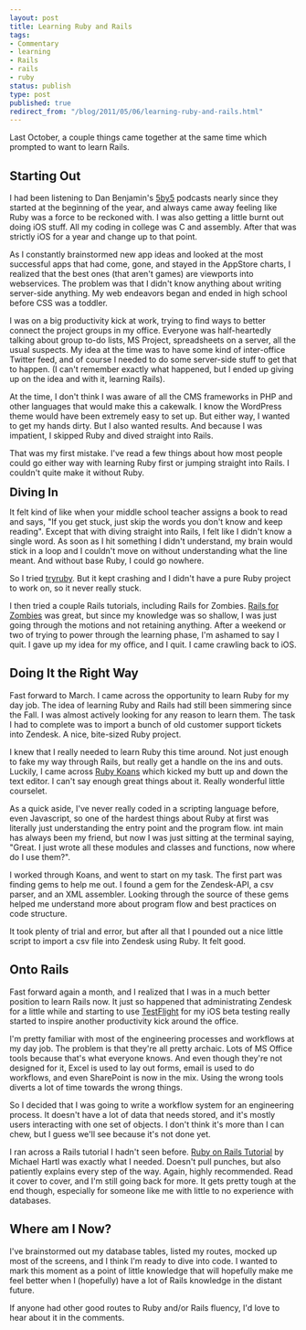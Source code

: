 ```yaml
---
layout: post
title: Learning Ruby and Rails
tags:
- Commentary
- learning
- Rails
- rails
- ruby
status: publish
type: post
published: true
redirect_from: "/blog/2011/05/06/learning-ruby-and-rails.html"
---
```

Last October, a couple things came together at the same time which prompted to want to learn Rails.
<h2>Starting Out</h2>
I had been listening to Dan Benjamin's <a title="5by5" href="http://5by5.tv" target="_blank">5by5</a> podcasts nearly since they started at the beginning of the year, and always came away feeling like Ruby was a force to be reckoned with. I was also getting a little burnt out doing iOS stuff. All my coding in college was C and assembly. After that was strictly iOS for a year and change up to that point.

As I constantly brainstormed new app ideas and looked at the most successful apps that had come, gone, and stayed in the AppStore charts, I realized that the best ones (that aren't games) are viewports into webservices. The problem was that I didn't know anything about writing server-side anything. My web endeavors began and ended in high school before CSS was a toddler.

I was on a big productivity kick at work, trying to find ways to better connect the project groups in my office. Everyone was half-heartedly talking about group to-do lists, MS Project, spreadsheets on a server, all the usual suspects. My idea at the time was to have some kind of inter-office Twitter feed, and of course I needed to do some server-side stuff to get that to happen. (I can't remember exactly what happened, but I ended up giving up on the idea and with it, learning Rails).

At the time, I don't think I was aware of all the CMS frameworks in PHP and other languages that would make this a cakewalk. I know the WordPress theme would have been extremely easy to set up. But either way, I wanted to get my hands dirty. But I also wanted results. And because I was impatient, I skipped Ruby and dived straight into Rails.

That was my first mistake. I've read a few things about how most people could go either way with learning Ruby first or jumping straight into Rails. I couldn't quite make it without Ruby.

<span style="font-size: 20px; font-weight: bold;">Diving In</span>

It felt kind of like when your middle school teacher assigns a book to read and says, "If you get stuck, just skip the words you don't know and keep reading". Except that with diving straight into Rails, I felt like I didn't know a single word. As soon as I hit something I didn't understand, my brain would stick in a loop and I couldn't move on without understanding what the line meant. And without base Ruby, I could go nowhere.

So I tried <a title="tryruby" href="http://tryruby.org" target="_blank">tryruby</a>. But it kept crashing and I didn't have a pure Ruby project to work on, so it never really stuck.

I then tried a couple Rails tutorials, including Rails for Zombies. <a title="Rails for Zombies" href="http://railsforzombies.org/" target="_blank">Rails for Zombies</a> was great, but since my knowledge was so shallow, I was just going through the motions and not retaining anything. After a weekend or two of trying to power through the learning phase, I'm ashamed to say I quit. I gave up my idea for my office, and I quit. I came crawling back to iOS.
<h2>Doing It the Right Way</h2>
Fast forward to March. I came across the opportunity to learn Ruby for my day job. The idea of learning Ruby and Rails had still been simmering since the Fall. I was almost actively looking for any reason to learn them. The task I had to complete was to import a bunch of old customer support tickets into Zendesk. A nice, bite-sized Ruby project.

I knew that I really needed to learn Ruby this time around. Not just enough to fake my way through Rails, but really get a handle on the ins and outs. Luckily, I came across <a title="Ruby Koans" href="http://rubykoans.com/" target="_blank">Ruby Koans</a> which kicked my butt up and down the text editor. I can't say enough great things about it. Really wonderful little courselet.

As a quick aside, I've never really coded in a scripting language before, even Javascript, so one of the hardest things about Ruby at first was literally just understanding the entry point and the program flow. int main has always been my friend, but now I was just sitting at the terminal saying, "Great. I just wrote all these modules and classes and functions, now where do I use them?".

I worked through Koans, and went to start on my task. The first part was finding gems to help me out. I found a gem for the Zendesk-API, a csv parser, and an XML assembler. Looking through the source of these gems helped me understand more about program flow and best practices on code structure.

It took plenty of trial and error, but after all that I pounded out a nice little script to import a csv file into Zendesk using Ruby. It felt good.
<h2>Onto Rails</h2>
Fast forward again a month, and I realized that I was in a much better position to learn Rails now. It just so happened that administrating Zendesk for a little while and starting to use <a title="TestFlight" href="http://testflightapp.com" target="_blank">TestFlight</a> for my iOS beta testing really started to inspire another productivity kick around the office.

I'm pretty familiar with most of the engineering processes and workflows at my day job. The problem is that they're all pretty archaic. Lots of MS Office tools because that's what everyone knows. And even though they're not designed for it, Excel is used to lay out forms, email is used to do workflows, and even SharePoint is now in the mix. Using the wrong tools diverts a lot of time towards the wrong things.

So I decided that I was going to write a workflow system for an engineering process. It doesn't have a lot of data that needs stored, and it's mostly users interacting with one set of objects. I don't think it's more than I can chew, but I guess we'll see because it's not done yet.

I ran across a Rails tutorial I hadn't seen before. <a title="Ruby on Rails Tutorial" href="http://ruby.railstutorial.org/ruby-on-rails-tutorial-book" target="_blank">Ruby on Rails Tutorial</a> by Michael Hartl was exactly what I needed. Doesn't pull punches, but also patiently explains every step of the way. Again, highly recommended. Read it cover to cover, and I'm still going back for more. It gets pretty tough at the end though, especially for someone like me with little to no experience with databases.
<h2>Where am I Now?</h2>
I've brainstormed out my database tables, listed my routes, mocked up most of the screens, and I think I'm ready to dive into code. I wanted to mark this moment as a point of little knowledge that will hopefully make me feel better when I (hopefully) have a lot of Rails knowledge in the distant future.

If anyone had other good routes to Ruby and/or Rails fluency, I'd love to hear about it in the comments.
